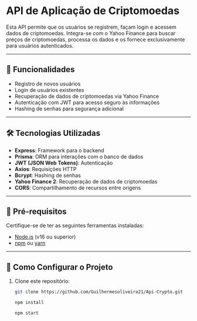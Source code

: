 # API de Aplicação de Criptomoedas

Esta API permite que os usuários se registrem, façam login e acessem dados de criptomoedas. Integra-se com o Yahoo Finance para buscar preços de criptomoedas, processa os dados e os fornece exclusivamente para usuários autenticados.

---

## 🚀 Funcionalidades

- Registro de novos usuários
- Login de usuários existentes
- Recuperação de dados de criptomoedas via Yahoo Finance
- Autenticação com JWT para acesso seguro às informações
- Hashing de senhas para segurança adicional

---

## 🛠 Tecnologias Utilizadas

- **Express**: Framework para o backend
- **Prisma**: ORM para interações com o banco de dados
- **JWT (JSON Web Tokens)**: Autenticação
- **Axios**: Requisições HTTP
- **Bcrypt**: Hashing de senhas
- **Yahoo Finance 2**: Recuperação de dados de criptomoedas
- **CORS**: Compartilhamento de recursos entre origens

---

## 📌 Pré-requisitos

Certifique-se de ter as seguintes ferramentas instaladas:

- [Node.js](https://nodejs.org/) (v16 ou superior)
- [npm](https://www.npmjs.com/) ou [yarn](https://yarnpkg.com/)

---

## 🔧 Como Configurar o Projeto

1. Clone este repositório:

   ```bash
   git clone https://github.com/Guilhermesoliveira21/Api-Crypto.git

   npm install

   npm start
